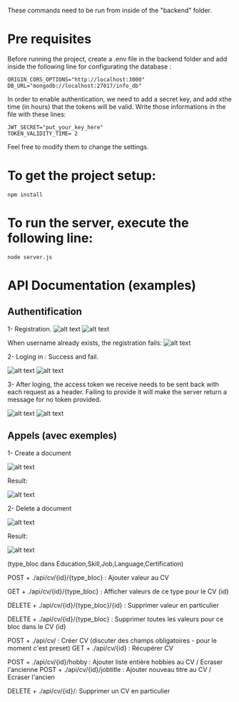 These commands need to be run from inside of the "backend" folder.


# Pre requisites 

Before running the project, create a .env file in the backend folder and add inside the following line for configurating the database :

```
ORIGIN_CORS_OPTIONS="http://localhost:3000"
DB_URL="mongodb://localhost:27017/info_db"
```

In order to enable authentication, we need to add a secret key, and add xthe time (in hours) that the tokens will be valid. 
Write those informations in the file with these lines:

```
JWT_SECRET="put_your_key_here"
TOKEN_VALIDITY_TIME= 2
```
Feel free to modify them to change the settings.

# To get the project setup:
```
npm install
```

# To run the server, execute the following line:
```
node server.js
```

# API Documentation (examples)

## Authentification 

1- Registration.
![alt text](./img/req_register.png)
![alt text](./img/res_register.png)

When username already exists, the registration fails:
![alt text](./img/register_fail.png)


2- Loging in : Success and fail.

![alt text](./img/login_successful.png)
![alt text](./img/login_fail.png)

3- After loging, the access token we receive needs to be sent back with each request as a header. 
Failing to provide it will make the server return a message for no token provided.

![alt text](./img/any_req.png)
![alt text](./img/req_fail.png)



 ## Appels (avec exemples)

 1- Create a document 
 
 ![alt text](./img/img1.png)

 Result:
 
 ![alt text](./img/result1.png)

  2- Delete a document 
 
 ![alt text](./img/img2.png)

 Result:

 ![alt text](./img/result2.png)

(type_bloc dans Education,Skill,Job,Language,Certification)

POST + ./api/cv/{id}/{type_bloc} : Ajouter valeur au CV

GET + ./api/cv/{id}/{type_bloc} : Afficher valeurs de ce type pour le CV {id}

DELETE + ./api/cv/{id}/{type_bloc}/{id} : Supprimer valeur en particulier

DELETE + ./api/cv/{id}/{type_bloc} : Supprimer toutes les valeurs pour ce bloc dans le CV {id}

POST + ./api/cv/ : Créer  CV (discuter des champs obligatoires - pour le moment c'est preset)
GET + ./api/cv/{id} : Récupérer  CV 

POST + ./api/cv/{id}/hobby : Ajouter liste entière hobbies au  CV / Ecraser l'ancienne
POST + ./api/cv/{id}/jobtitle : Ajouter nouveau titre au  CV / Ecraser l'ancien

DELETE + ./api/cv/{id}/: Supprimer un CV en particulier
